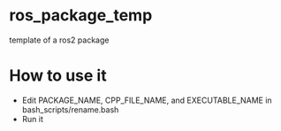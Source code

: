 # ros_package_temp

template of a ros2 package

# How to use it

- Edit PACKAGE_NAME, CPP_FILE_NAME, and EXECUTABLE_NAME in bash_scripts/rename.bash
- Run it